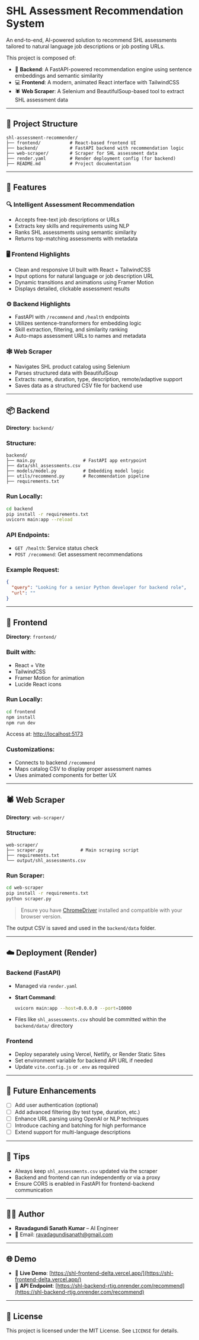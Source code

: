 # SHL Assessment Recommendation System

An end-to-end, AI-powered solution to recommend SHL assessments tailored to natural language job descriptions or job posting URLs.

This project is composed of:

- 🧠 **Backend**: A FastAPI-powered recommendation engine using sentence embeddings and semantic similarity  
- 💻 **Frontend**: A modern, animated React interface with TailwindCSS  
- 🕷️ **Web Scraper**: A Selenium and BeautifulSoup-based tool to extract SHL assessment data  

---

## 📁 Project Structure

```
shl-assessment-recommender/
├── frontend/           # React-based frontend UI
├── backend/            # FastAPI backend with recommendation logic
├── web-scraper/        # Scraper for SHL assessment data
├── render.yaml         # Render deployment config (for backend)
├── README.md           # Project documentation
```

---

## 🚀 Features

### 🔍 Intelligent Assessment Recommendation
- Accepts free-text job descriptions or URLs
- Extracts key skills and requirements using NLP
- Ranks SHL assessments using semantic similarity
- Returns top-matching assessments with metadata

### 🖥️ Frontend Highlights
- Clean and responsive UI built with React + TailwindCSS
- Input options for natural language or job description URL
- Dynamic transitions and animations using Framer Motion
- Displays detailed, clickable assessment results

### ⚙️ Backend Highlights
- FastAPI with `/recommend` and `/health` endpoints
- Utilizes sentence-transformers for embedding logic
- Skill extraction, filtering, and similarity ranking
- Auto-maps assessment URLs to names and metadata

### 🕸️ Web Scraper
- Navigates SHL product catalog using Selenium
- Parses structured data with BeautifulSoup
- Extracts: name, duration, type, description, remote/adaptive support
- Saves data as a structured CSV file for backend use

---

## 📦 Backend

**Directory**: `backend/`

### Structure:
```
backend/
├── main.py                  # FastAPI app entrypoint
├── data/shl_assessments.csv
├── models/model.py          # Embedding model logic
├── utils/recommend.py       # Recommendation pipeline
├── requirements.txt
```

### Run Locally:
```bash
cd backend
pip install -r requirements.txt
uvicorn main:app --reload
```

### API Endpoints:
- `GET /health`: Service status check
- `POST /recommend`: Get assessment recommendations

### Example Request:
```json
{
  "query": "Looking for a senior Python developer for backend role",
  "url": ""
}
```

---

## 🎨 Frontend

**Directory**: `frontend/`

### Built with:
- React + Vite
- TailwindCSS
- Framer Motion for animation
- Lucide React icons

### Run Locally:
```bash
cd frontend
npm install
npm run dev
```

Access at: [http://localhost:5173](http://localhost:5173)

### Customizations:
- Connects to backend `/recommend`
- Maps catalog CSV to display proper assessment names
- Uses animated components for better UX

---

## 🕷️ Web Scraper

**Directory**: `web-scraper/`

### Structure:
```
web-scraper/
├── scraper.py              # Main scraping script
├── requirements.txt
└── output/shl_assessments.csv
```

### Run Scraper:
```bash
cd web-scraper
pip install -r requirements.txt
python scraper.py
```

> Ensure you have [ChromeDriver](https://chromedriver.chromium.org/downloads) installed and compatible with your browser version.

The output CSV is saved and used in the `backend/data` folder.

---

## ☁️ Deployment (Render)

### Backend (FastAPI)
- Managed via `render.yaml`
- **Start Command**:
  ```bash
  uvicorn main:app --host=0.0.0.0 --port=10000
  ```

- Files like `shl_assessments.csv` should be committed within the `backend/data/` directory

### Frontend
- Deploy separately using Vercel, Netlify, or Render Static Sites
- Set environment variable for backend API URL if needed
- Update `vite.config.js` or `.env` as required

---

## 🔧 Future Enhancements

- [ ] Add user authentication (optional)
- [ ] Add advanced filtering (by test type, duration, etc.)
- [ ] Enhance URL parsing using OpenAI or NLP techniques
- [ ] Introduce caching and batching for high performance
- [ ] Extend support for multi-language descriptions

---

## 📌 Tips

- Always keep `shl_assessments.csv` updated via the scraper
- Backend and frontend can run independently or via a proxy
- Ensure CORS is enabled in FastAPI for frontend-backend communication

---

## 👨‍💻 Author

- **Ravadagundi Sanath Kumar** – AI Engineer  
- 📧 Email: [ravadagundisanath@gmail.com](mailto:ravadagundisanath@gmail.com)

---

## 🌐 Demo

- 🔗 **Live Demo**: [https://shl-frontend-delta.vercel.app/](https://shl-frontend-delta.vercel.app/)  
- 📡 **API Endpoint**: [https://shl-backend-rtjg.onrender.com/recommend](https://shl-backend-rtjg.onrender.com/recommend)

---

## 📝 License

This project is licensed under the MIT License. See `LICENSE` for details.
